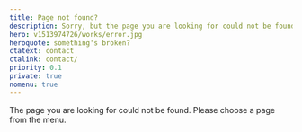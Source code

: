 ```yaml
---
title: Page not found?
description: Sorry, but the page you are looking for could not be found?
hero: v1513974726/works/error.jpg
heroquote: something's broken?
ctatext: contact
ctalink: contact/
priority: 0.1
private: true
nomenu: true
---
```


The page you are looking for could not be found. Please choose a page from the menu.
